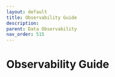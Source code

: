 ```yaml
---
layout: default
title: Observability Guide
description: 
parent: Data Observability
nav_order: 515
---
```


# Observability Guide